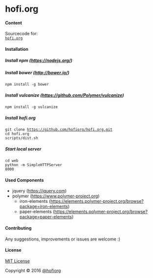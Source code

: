 hofi.org
========

#### Content

Sourcecode for: <br/>
<code>[hofi.org](http://www.hofi.org)</code><br/>

#### Installation

##### Install npm (https://nodejs.org/)
##### Install bower (http://bower.io/)

<code>npm install -g bower</code><br/>

##### Install vulcanize (https://github.com/Polymer/vulcanize)
<code>npm install -g vulcanize</code><br/>

##### Install hofi.org

<code>git clone https://github.com/hofiorg/hofi.org.git</code><br/>
<code>cd hofi.org</code><br/>
<code>scripts/dist.sh</code><br/>

##### Start local server

<code>cd web</code><br/>
<code>python -m SimpleHTTPServer 8000</code><br/>

#### Used Components

* jquery (https://jquery.com)
* polymer (https://www.polymer-project.org)
    * iron-elements (https://elements.polymer-project.org/browse?package=iron-elements)
    * paper-elements (https://elements.polymer-project.org/browse?package=paper-elements)

#### Contributing
Any suggestions, improvements or issues are welcome :)

#### License
[MIT License](http://opensource.org/licenses/MIT)

Copyright &copy; 2016 [@hofiorg](https://github.com/hofiorg)
